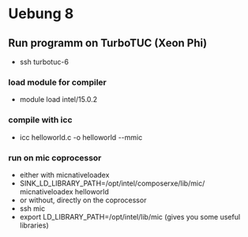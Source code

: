 # Uebung 8

## Run programm on TurboTUC (Xeon Phi)

* ssh turbotuc-6

### load module for compiler

* module load intel/15.0.2

### compile with icc

* icc helloworld.c -o helloworld --mmic

### run on mic coprocessor 

* either with micnativeloadex
 * SINK_LD_LIBRARY_PATH=/opt/intel/composerxe/lib/mic/ micnativeloadex helloworld
* or without, directly on the coprocessor
 * ssh mic<id>
 * export LD_LIBRARY_PATH=/opt/intel/lib/mic (gives you some useful libraries)
